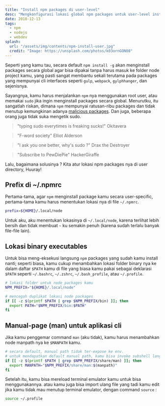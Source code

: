 ```yaml
---
title: "Install npm packages di user-level"
desc: "Mengkonfigurasi lokasi global npm packages untuk user-level instalasi"
date: 2018-12-13
tags:
  - npm
  - nodejs
  - webdev
splash:
  url: "/assets/img/contents/npm-install-user.jpg"
  credit: "Image: https://unsplash.com/photos/k03ornGON08"
---
```


Seperti yang kamu tau, secara default `npm install -g` akan menginstall packages secara global agar bisa dipakai tanpa harus masuk ke folder node project kamu, yang pasti sangat membantu sekali terutama pada packages yang mempunyai cli interfaces seperti `gulp`, `webpack`, `gylphhanger`, dan sejenisnya.

Sayangnya, kamu harus menjalankan `npm` nya menggunakan root user, atau memakai `sudo` jika ingin menginstall packages secara global.
Menurutku, itu sangatlah riskan, dimana `npm` mempunyai ratusan-ribu packages dan tidak menutup kemungkinan adanya [malicious packages](https://www.google.com/search?q=npm+malicious+packages).
Dan juga, beberapa orang juga tidak suka mengetik sudo.

> "typing sudo everytimes is freaking sucks!"
> <span>Okitavera</span>

> "F-word society"
> <span>Elliot Alderson</span>

> "I ask you one better, why's sudo ?"
> <span>Drax the Destroyer</span>

> "Subscribe to PewDiePie"
> <span>HackerGiraffe</span>

Lalu, bagaimana solusinya ?
Kita atur lokasi npm packages nya di user directory, Huuray!

## Prefix di ~/.npmrc

Pertama-tama, agar `npm` menginstall package kamu secara user-specific, pertama-tama kamu harus menentukan lokasi nya di file `~/.npmrc`.

```bash
prefix=${HOME}/.local/node
```

Untuk aku, aku menentukan lokasinya di `~/.local/node`, karena terlihat lebih bersih dan tidak membuat `~` ku semakin penuh (karena sudah terlalu banyak file-file lain).

## Lokasi binary executables

Untuk bisa meng-eksekusi langsung `npm` packages yang sudah kamu install nanti; seperti biasa, kamu cukup menambahkan lokasi folder binary nya ke dalam daftar `$PATH` kamu di file yang biasa kamu pakai sebagai deklarasi `$PATH` seperti `~/.bashrc`, `~/.zshrc`, `~/.bash_profile`, atau `~/.profile`.

```bash
# lokasi folder untuk node packages kamu
NPM_PREFIX="${HOME}/.local/node"

# mencegah duplikat lokasi node packages
if [[ -z $(printf $PATH | grep $NPM_PREFIX/bin) ]]; then
  export PATH="$NPM_PREFIX/bin:$PATH"
fi
```

## Manual-page (man) untuk aplikasi cli

Jika kamu penggemar command `man` (aku tidak), kamu harus menambahkan node manpath nya ke `$MANPATH` kamu.

```bash
# secara default, manual path tidak ter-expose ke env.
# untuk mendapatkan default manual path, kamu bisa invoke subshell langsung : $(manpath)
if [[ -z $(printf $PATH | grep $NPM_PREFIX/share/man) ]]; then
  export MANPATH="$NPM_PREFIX/share/man:$(manpath)"
fi
```

Setelah itu, kamu bisa mereload terminal emulator kamu untuk bisa menggunakannya.
atau kamu juga bisa import ulang file yang tadi kamu edit jika kamu tidak mau menutup terminal emulator, dengan command `source` :

```bash
source ~/.profile
```
